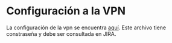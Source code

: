 Configuración a la VPN 
======================

La configuración de la vpn se encuentra [aquí](docs/VPN.zip). Este archivo tiene constraseña y debe ser consultada en JIRA.